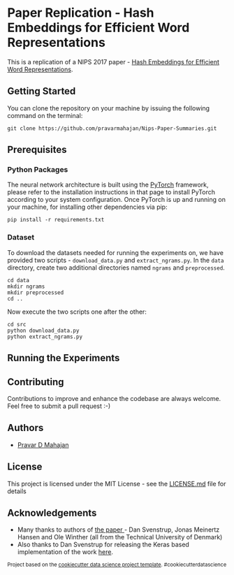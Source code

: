 # Paper Replication - Hash Embeddings for Efficient Word Representations

This is a replication of a NIPS 2017 paper - [Hash Embeddings for Efficient Word Representations](https://papers.nips.cc/paper/7078-hash-embeddings-for-efficient-word-representations).

## Getting Started
You can clone the repository on your machine by issuing the following command on the terminal:
```
git clone https://github.com/pravarmahajan/Nips-Paper-Summaries.git
```

## Prerequisites

### Python Packages
The neural network architecture is built using the [PyTorch](http://pytorch.org/) framework, please refer to the installation instructions in that page to install PyTorch according to your system configuration.
Once PyTorch is up and running on your machine, for installing other dependencies via pip:
```
pip install -r requirements.txt
```

### Dataset
To download the datasets needed for running the experiments on, we have provided two scripts - `download_data.py` and `extract_ngrams.py`.
In the `data` directory, create two additional directories named `ngrams` and `preprocessed`.
```
cd data
mkdir ngrams
mkdir preprocessed
cd ..
```
Now execute the two scripts one after the other:
```
cd src
python download_data.py
python extract_ngrams.py
```
## Running the Experiments

## Contributing
Contributions to improve and enhance the codebase are always welcome. Feel free to submit a pull request :-)
## Authors
* [Pravar D Mahajan](https://pravarmahajan.github.io)

## License
This project is licensed under the MIT License - see the [LICENSE.md](LICENSE.md) file for details

## Acknowledgements
* Many thanks to authors of [the paper ](https://papers.nips.cc/paper/7078-hash-embeddings-for-efficient-word-representations) - Dan Svenstrup, Jonas Meinertz Hansen and Ole Winther (all from the Technical University of Denmark)
* Also thanks to Dan Svenstrup for releasing the Keras based implementation of the work [here](https://github.com/dsv77/hashembedding/tree/master/HashEmbedding).

<p><small>Project based on the <a target="_blank" href="https://drivendata.github.io/cookiecutter-data-science/">cookiecutter data science project template</a>. #cookiecutterdatascience</small></p>

